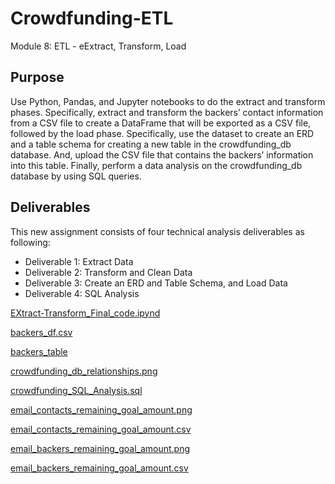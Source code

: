 # Crowdfunding-ETL
 Module 8: ETL - eExtract, Transform, Load

## Purpose

Use Python, Pandas, and Jupyter notebooks to do the extract and transform phases. Specifically, extract and transform the backers’ contact information from a CSV file to create a DataFrame that will be exported as a CSV file, followed by the load phase. Specifically, use the dataset to create an ERD and a table schema for creating a new table in the crowdfunding_db database. And, upload the CSV file that contains the backers’ information into this table. Finally, perform a data analysis on the crowdfunding_db database by using SQL queries.

## Deliverables

This new assignment consists of four technical analysis deliverables as following:

- Deliverable 1: Extract Data
- Deliverable 2: Transform and Clean Data
- Deliverable 3: Create an ERD and Table Schema, and Load Data
- Deliverable 4: SQL Analysis


[EXtract-Transform_Final_code.ipynd](https://github.com/fareenamughal/Crowdfunding-ETL/blob/1c8cb027efc0a5a49d99c4f30495402aa5c402de/Crowdfunding-ETL_Challenge/Extract-Transform_final_code.ipynb)

[backers_df.csv](https://github.com/fareenamughal/Crowdfunding-ETL/blob/cd18ec1e89d8758d00890b4b83fb88b4abc7638f/Crowdfunding-ETL_Challenge/backers_df.csv)

[backers_table](https://github.com/fareenamughal/Crowdfunding-ETL/blob/cd18ec1e89d8758d00890b4b83fb88b4abc7638f/Crowdfunding-ETL_Challenge/backers_table.png)

[crowdfunding_db_relationships.png](https://github.com/fareenamughal/Crowdfunding-ETL/blob/cd18ec1e89d8758d00890b4b83fb88b4abc7638f/Crowdfunding-ETL_Challenge/crowdfunding_db_relationships.QDB.png)

[crowdfunding_SQL_Analysis.sql](https://github.com/fareenamughal/Crowdfunding-ETL/blob/cd18ec1e89d8758d00890b4b83fb88b4abc7638f/Crowdfunding-ETL_Challenge/crowdfunding_SQL_Anlaysis.sql)

[email_contacts_remaining_goal_amount.png](https://github.com/fareenamughal/Crowdfunding-ETL/blob/cd18ec1e89d8758d00890b4b83fb88b4abc7638f/Crowdfunding-ETL_Challenge/email_contacts_remaining_goal_amount.png)

[email_contacts_remaining_goal_amount.csv](https://github.com/fareenamughal/Crowdfunding-ETL/blob/cd18ec1e89d8758d00890b4b83fb88b4abc7638f/Crowdfunding-ETL_Challenge/email_contacts_remaining_goal_amount.csv)

[email_backers_remaining_goal_amount.png](https://github.com/fareenamughal/Crowdfunding-ETL/blob/cd18ec1e89d8758d00890b4b83fb88b4abc7638f/Crowdfunding-ETL_Challenge/email_backers_remaining_goal_amount.png)

[email_backers_remaining_goal_amount.csv](https://github.com/fareenamughal/Crowdfunding-ETL/blob/fcfc282071f674c6fc1f1270656eb1f075d6c863/Crowdfunding-ETL_Challenge/email_backers_remaining_goal_amount.csv)
